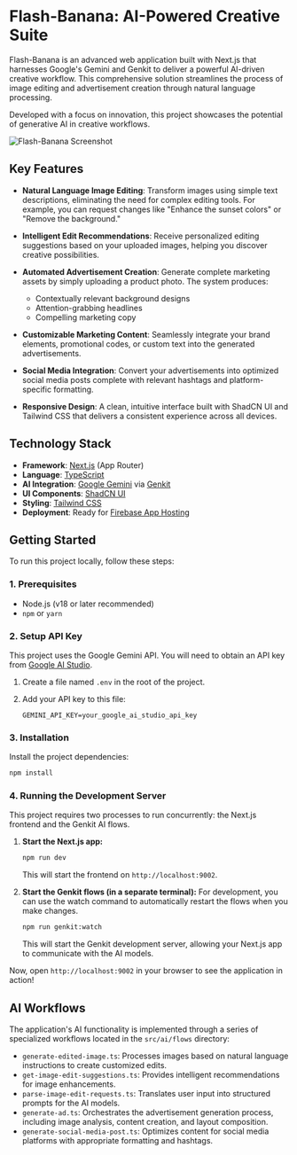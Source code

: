 # Flash-Banana: AI-Powered Creative Suite

Flash-Banana is an advanced web application built with Next.js that harnesses Google's Gemini and Genkit to deliver a powerful AI-driven creative workflow. This comprehensive solution streamlines the process of image editing and advertisement creation through natural language processing.

Developed with a focus on innovation, this project showcases the potential of generative AI in creative workflows.

![Flash-Banana Screenshot](https://i.imgur.com/your-screenshot.png) <!-- Replace with an actual screenshot of your application -->

## Key Features

- **Natural Language Image Editing**: Transform images using simple text descriptions, eliminating the need for complex editing tools. For example, you can request changes like "Enhance the sunset colors" or "Remove the background."

- **Intelligent Edit Recommendations**: Receive personalized editing suggestions based on your uploaded images, helping you discover creative possibilities.

- **Automated Advertisement Creation**: Generate complete marketing assets by simply uploading a product photo. The system produces:
    - Contextually relevant background designs
    - Attention-grabbing headlines
    - Compelling marketing copy

- **Customizable Marketing Content**: Seamlessly integrate your brand elements, promotional codes, or custom text into the generated advertisements.

- **Social Media Integration**: Convert your advertisements into optimized social media posts complete with relevant hashtags and platform-specific formatting.

- **Responsive Design**: A clean, intuitive interface built with ShadCN UI and Tailwind CSS that delivers a consistent experience across all devices.

## Technology Stack

- **Framework**: [Next.js](https://nextjs.org/) (App Router)
- **Language**: [TypeScript](https://www.typescriptlang.org/)
- **AI Integration**: [Google Gemini](https://deepmind.google/technologies/gemini/) via [Genkit](https://firebase.google.com/docs/genkit)
- **UI Components**: [ShadCN UI](https://ui.shadcn.com/)
- **Styling**: [Tailwind CSS](https://tailwindcss.com/)
- **Deployment**: Ready for [Firebase App Hosting](https://firebase.google.com/docs/hosting)

## Getting Started

To run this project locally, follow these steps:

### 1. Prerequisites

- Node.js (v18 or later recommended)
- `npm` or `yarn`

### 2. Setup API Key

This project uses the Google Gemini API. You will need to obtain an API key from [Google AI Studio](https://aistudio.google.com/app/apikey).

1. Create a file named `.env` in the root of the project.
2. Add your API key to this file:

   ```
   GEMINI_API_KEY=your_google_ai_studio_api_key
   ```

### 3. Installation

Install the project dependencies:

```bash
npm install
```

### 4. Running the Development Server

This project requires two processes to run concurrently: the Next.js frontend and the Genkit AI flows.

1.  **Start the Next.js app:**
    ```bash
    npm run dev
    ```
    This will start the frontend on `http://localhost:9002`.

2.  **Start the Genkit flows (in a separate terminal):**
    For development, you can use the watch command to automatically restart the flows when you make changes.
    ```bash
    npm run genkit:watch
    ```
    This will start the Genkit development server, allowing your Next.js app to communicate with the AI models.

Now, open `http://localhost:9002` in your browser to see the application in action!

## AI Workflows

The application's AI functionality is implemented through a series of specialized workflows located in the `src/ai/flows` directory:

- `generate-edited-image.ts`: Processes images based on natural language instructions to create customized edits.
- `get-image-edit-suggestions.ts`: Provides intelligent recommendations for image enhancements.
- `parse-image-edit-requests.ts`: Translates user input into structured prompts for the AI models.
- `generate-ad.ts`: Orchestrates the advertisement generation process, including image analysis, content creation, and layout composition.
- `generate-social-media-post.ts`: Optimizes content for social media platforms with appropriate formatting and hashtags.